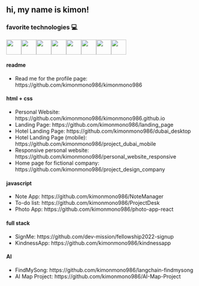 ## hi, my name is kimon!

### favorite technologies 💻 

<div style="display: flex; flex-wrap: wrap;">
  <img src="https://cdn.jsdelivr.net/gh/devicons/devicon/icons/react/react-original.svg" width="40" height="40" />
  <img src="https://cdn.jsdelivr.net/gh/devicons/devicon/icons/sass/sass-original.svg" width="40" height="40" />
  <img src="https://cdn.jsdelivr.net/gh/devicons/devicon/icons/figma/figma-original.svg" width="40" height="40" />
  <img src="https://cdn.jsdelivr.net/gh/devicons/devicon/icons/swift/swift-original.svg" width="40" height="40" />
  <img src="https://cdn.jsdelivr.net/gh/devicons/devicon/icons/python/python-original.svg" width="40" height="40" />
  <img src="https://cdn.jsdelivr.net/gh/devicons/devicon/icons/ruby/ruby-original.svg" width="40" height="40" />
  <img src="https://cdn.jsdelivr.net/gh/devicons/devicon/icons/mysql/mysql-original.svg" width="40" height="40" />
  <img src="https://cdn.jsdelivr.net/gh/devicons/devicon/icons/docker/docker-original.svg" width="40" height="40" />
</div>

#### readme
<ul>
  <li>Read me for the profile page: https://github.com/kimonmono986/kimonmono986</li>
</ul>

#### html + css
<ul>
  <li>Personal Website: https://github.com/kimonmono986/kimonmono986.github.io</li>
  <li>Landing Page: https://github.com/kimonmono986/landing_page</li>
  <li>Hotel Landing Page: https://github.com/kimonmono986/dubai_desktop</li>
  <li>Hotel Landing Page (mobile): https://github.com/kimonmono986/project_dubai_mobile
  <li>Responsive personal website: https://github.com/kimonmono986/personal_website_responsive</li>
  <li>Home page for fictional company: https://github.com/kimonmono986/project_design_company</li>
</ul>

#### javascript
<ul>
  <li>Note App: https://github.com/kimonmono986/NoteManager</li>
  <li>To-do list: https://github.com/kimonmono986/ProjectDesk</li>
  <li>Photo App: https://github.com/kimonmono986/photo-app-react</li>
</ul>

#### full stack
<ul>
  <li>SignMe: https://github.com/dev-mission/fellowship2022-signup</li>
  <li>KindnessApp: https://github.com/kimonmono986/kindnessapp</li>
</ul>

#### AI 
<ul>
  <li>FindMySong: https://github.com/kimonmono986/langchain-findmysong</li>
  <li>AI Map Project: https://github.com/kimonmono986/AI-Map-Project</li>
</ul>

<!--
**kimonmono986/kimonmono986** is a ✨ _special_ ✨ repository because its `README.md` (this file) appears on your GitHub profile.

Here are some ideas to get you started:

- 🔭 I’m currently working on ...
- 🌱 I’m currently learning ...
- 👯 I’m looking to collaborate on ...
- 🤔 I’m looking for help with ...
- 💬 Ask me about ...
- 📫 How to reach me: ...
- 😄 Pronouns: ...
- ⚡ Fun fact: ...
-->
